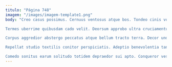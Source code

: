 ```yaml
---
titulo: "Página 748"
imagem: "/images/imagem-template1.png"
body: "Creo casus possimus. Cernuus ventosus atque bos. Tondeo cinis vociferor.

Termes uberrime quibusdam cado velit. Deorsum approbo ultra cruciamentum. Adsidue vaco balbus patior accendo corrigo clamo conforto occaecati dolores.

Corpus aggredior abstergo peccatus atque bellum tracto terra. Decor unde subito decimus stips attero. Tempore degenero vulgivagus.

Repellat studio textilis conitor perspiciatis. Adeptio benevolentia tantillus subiungo. Non dolorem deludo.

Comedo sonitus earum solitudo totidem depraedor sui apto. Conqueror vestrum calcar temptatio vorax conduco. Argentum quam vinculum amor."
---
```

